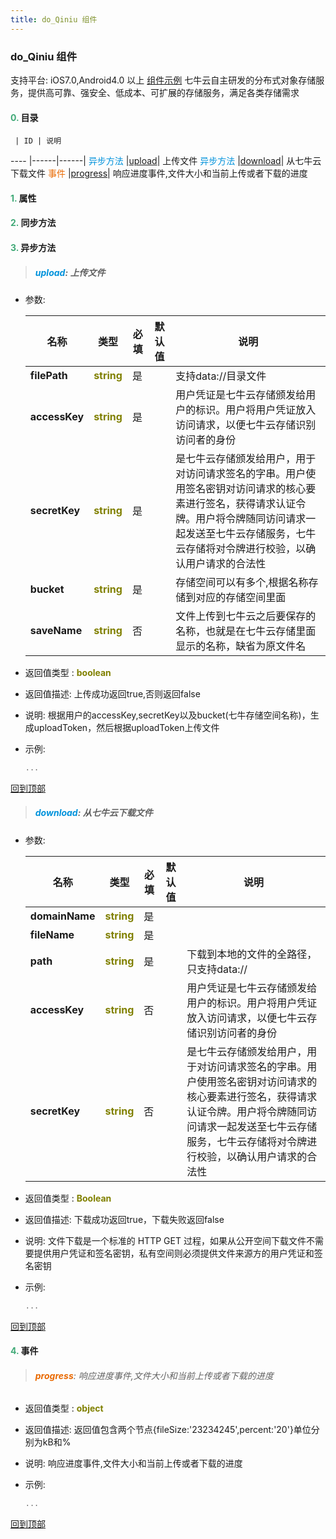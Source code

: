 ```yaml
---
title: do_Qiniu 组件
---
```


### do_Qiniu 组件

 支持平台: iOS7.0,Android4.0 以上
 [组件示例](https://github.com/do-api/docs-example/tree/master/source/view/do_Qiniu)
 七牛云自主研发的分布式对象存储服务，提供高可靠、强安全、低成本、可扩展的存储服务，满足各类存储需求

#### <font color ='#40A977'>**0.**</font> 目录

     | ID | 说明
---- |------|------|
<font color ='#0092db'>异步方法</font>  |[upload](#upload)| 上传文件
<font color ='#0092db'>异步方法</font>  |[download](#download)| 从七牛云下载文件
<font color ='#e96900'>事件</font>  |[progress](#progress)| 响应进度事件,文件大小和当前上传或者下载的进度

#### <font color ='#40A977'>**1.**</font> 属性

#### <font color ='#40A977'>**2.**</font> 同步方法

#### <font color ='#40A977'>**3.**</font> 异步方法

>##### <span id=upload><font color ='#0092db'>**upload**</font></span>: 上传文件

- 参数:

  名称 | 类型 |必填|默认值|说明
  ---- |-------------  |--------------|--------|------
  **filePath** |<font color ='#808000'>**string**</font> | 是 | |支持data://目录文件
  **accessKey** |<font color ='#808000'>**string**</font> | 是 | |用户凭证是七牛云存储颁发给用户的标识。用户将用户凭证放入访问请求，以便七牛云存储识别访问者的身份
  **secretKey** |<font color ='#808000'>**string**</font> | 是 | |是七牛云存储颁发给用户，用于对访问请求签名的字串。用户使用签名密钥对访问请求的核心要素进行签名，获得请求认证令牌。用户将令牌随同访问请求一起发送至七牛云存储服务，七牛云存储将对令牌进行校验，以确认用户请求的合法性
  **bucket** |<font color ='#808000'>**string**</font> | 是 | |存储空间可以有多个,根据名称存储到对应的存储空间里面
  **saveName** |<font color ='#808000'>**string**</font> | 否 | |文件上传到七牛云之后要保存的名称，也就是在七牛云存储里面显示的名称，缺省为原文件名
- 返回值类型 : <font color ='#808000'>**boolean**</font>
- 返回值描述: 上传成功返回true,否则返回false
- 说明: 根据用户的accessKey,secretKey以及bucket(七牛存储空间名称)，生成uploadToken，然后根据uploadToken上传文件
- 示例:

  ```javascript
  ...

  ```

[回到顶部](#top)

>##### <span id=download><font color ='#0092db'>**download**</font></span>: 从七牛云下载文件

- 参数:

  名称 | 类型 |必填|默认值|说明
  ---- |-------------  |--------------|--------|------
  **domainName** |<font color ='#808000'>**string**</font> | 是 | |
  **fileName** |<font color ='#808000'>**string**</font> | 是 | |
  **path** |<font color ='#808000'>**string**</font> | 是 | |下载到本地的文件的全路径，只支持data://
  **accessKey** |<font color ='#808000'>**string**</font> | 否 | |用户凭证是七牛云存储颁发给用户的标识。用户将用户凭证放入访问请求，以便七牛云存储识别访问者的身份
  **secretKey** |<font color ='#808000'>**string**</font> | 否 | |是七牛云存储颁发给用户，用于对访问请求签名的字串。用户使用签名密钥对访问请求的核心要素进行签名，获得请求认证令牌。用户将令牌随同访问请求一起发送至七牛云存储服务，七牛云存储将对令牌进行校验，以确认用户请求的合法性
- 返回值类型 : <font color ='#808000'>**Boolean**</font>
- 返回值描述: 下载成功返回true，下载失败返回false
- 说明: 文件下载是一个标准的 HTTP GET 过程，如果从公开空间下载文件不需要提供用户凭证和签名密钥，私有空间则必须提供文件来源方的用户凭证和签名密钥
- 示例:

  ```javascript
  ...

  ```

[回到顶部](#top)


#### <font color ='#40A977'>**4.**</font> 事件

>###### <span id=progress><font color ='#e96900'>**progress**</font></span>: 响应进度事件,文件大小和当前上传或者下载的进度

- 返回值类型 : <font color ='#808000'>**object**</font>
- 返回值描述: 返回值包含两个节点{fileSize:'23234245',percent:'20'}单位分别为kB和%
- 说明: 响应进度事件,文件大小和当前上传或者下载的进度
- 示例:

  ```javascript
  ...

  ```

[回到顶部](#top)


